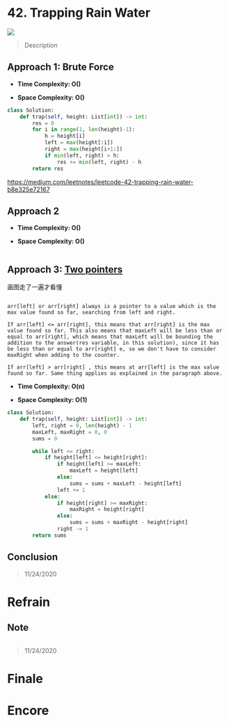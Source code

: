 # 42. Trapping Rain Water

![](https://img.shields.io/badge/Difficulty-Hard-%23d9534f)

> Description
> 
> 

## Approach 1: Brute Force




- **Time Complexity: O()**

- **Space Complexity: O()**



```python
class Solution:
    def trap(self, height: List[int]) -> int:
        res = 0 
        for i in range(1, len(height)-1):
            h = height[i]
            left = max(height[:i])
            right = max(height[i+1:])
            if min(left, right) > h:
                res += min(left, right) - h
        return res
```

https://medium.com/leetnotes/leetcode-42-trapping-rain-water-b8e325e72167

## Approach 2




- **Time Complexity: O()**

- **Space Complexity: O()**



```python

```

## Approach 3: [Two pointers](https://leetcode.com/problems/trapping-rain-water/discuss/17357/Sharing-my-simple-c%2B%2B-code%3A-O\(n\)-time-O\(1\)-space)

画图走了一遍才看懂

```

arr[left] or arr[right] always is a pointer to a value which is the max value found so far, searching from left and right.

If arr[left] <= arr[right], this means that arr[right] is the max value found so far. This also means that maxLeft will be less than or equal to arr[right], which means that maxLeft will be bounding the addition to the answer(res variable, in this solution), since it has be less than or equal to arr[right] e, so we don't have to consider maxRight when adding to the counter.

If arr[left] > arr[right] , this means at arr[left] is the max value found so far. Same thing applies as explained in the paragraph above.
```

- **Time Complexity: O(n)**

- **Space Complexity: O(1)**



```python
class Solution:
    def trap(self, height: List[int]) -> int:
        left, right = 0, len(height) - 1
        maxLeft, maxRight = 0, 0
        sums = 0

        while left <= right:
            if height[left] <= height[right]:
                if height[left] >= maxLeft:
                    maxLeft = height[left]
                else:
                    sums = sums + maxLeft - height[left]
                left += 1
            else:
                if height[right] >= maxRight:
                    maxRight = height[right]
                else:
                    sums = sums + maxRight - height[right]
                right -= 1
        return sums
```

## Conclusion

> 11/24/2020

# Refrain

## Note

```python

```

> 11/24/2020

# Finale

# Encore